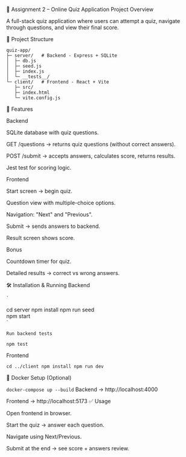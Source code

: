 📝 Assignment 2 – Online Quiz Application
Project Overview

A full-stack quiz application where users can attempt a quiz, navigate through questions, and view their final score.

📂 Project Structure
```
quiz-app/
├─ server/   # Backend - Express + SQLite
│  ├─ db.js
│  ├─ seed.js
│  ├─ index.js
│  └─ __tests__/
└─ client/   # Frontend - React + Vite
   ├─ src/
   ├─ index.html
   └─ vite.config.js

```
🚀 Features

Backend

SQLite database with quiz questions.

GET /questions → returns quiz questions (without correct answers).

POST /submit → accepts answers, calculates score, returns results.

Jest test for scoring logic.

Frontend

Start screen → begin quiz.

Question view with multiple-choice options.

Navigation: "Next" and "Previous".

Submit → sends answers to backend.

Result screen shows score.

Bonus

Countdown timer for quiz.

Detailed results → correct vs wrong answers.

🛠️ Installation & Running
Backend

    `
cd server
npm install
npm run seed   
npm start    
    `

    Run backend tests

`
 npm test
`


Frontend

`
cd ../client
npm install
npm run dev  
`

🐳 Docker Setup (Optional)

`
docker-compose up --build
`
Backend → http://localhost:4000

Frontend → http://localhost:5173
✅ Usage

Open frontend in browser.

Start the quiz → answer each question.

Navigate using Next/Previous.

Submit at the end → see score + answers review.